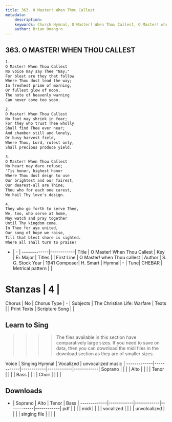 ```yaml
---
title: 363. O Master! When Thou Callest
metadata:
    description: 
    keywords: Church Hymnal, O Master! When Thou Callest, O Master! when Thou callest, 
    author: Brian Onang'o
---
```



## 363. O MASTER! WHEN THOU CALLEST

```txt
1.
O Master! When Thou Callest 
No voice may say Thee "Nay;" 
For blest are they that follow 
Where Thou dost lead the way; 
In freshest prime of morning, 
Or fullest glow of noon, 
The note of heavenly warning 
Can never come too soon. 

2.
O Master! When Thou Callest 
No foot may shrink in fear; 
For they who trust Thee wholly 
Shall find Thee ever near; 
And chamber still and lonely, 
Or busy harvest field, 
Where Thou, Lord, rulest only, 
Shall precious produce yield. 

3.
O Master! When Thou Callest 
No heart may dare refuse; 
'Tis honor, highest honor 
Where Thou dost deign to use 
Our brightest and our fairest, 
Our dearest-all are Thine; 
Thou who for each one carest, 
We hail Thy love's design. 

4.
They who go forth to serve Thee, 
We, too, who serve at home, 
May watch and pray together 
Until Thy kingdom come. 
In Thee for aye united, 
Our song of hope we raise, 
Till that blest shore is sighted. 
Where all shall turn to praise!
```

- |   -  |
-------------|------------|
Title | O Master! When Thou Callest |
Key | E♭ Major |
Titles |  |
First Line | O Master! when Thou callest |
Author | S. G. Stock
Year | 1941
Composer| H. Smart |
Hymnal|  - |
Tune| CHEBAR |
Metrical pattern | |
# Stanzas | 4 |
Chorus | No |
Chorus Type | - |
Subjects | The Christian Life: Warfare |
Texts |  |
Print Texts | 
Scripture Song |  |
  
## Learn to Sing

>>>> The files available in this section have comparatively large sizes. If you need to save on data, then you can download the midi files in the download section as they are of smaller sizes.

Voice |  Singing Hymnal | Vocalized | unvocalized music |
-------------|------------|------------|------------|------------|
Soprano | | | |
Alto | | | |
Tenor | | | |
Bass | | | |
Choir | | | |

## Downloads

- |  Soprano | Alto | Tenor | Bass |
-------------|------------|------------|------------|------------|
pdf | | | |
midi | | | |
vocalized | | | |
unvolcalized | | | |
singing file | | | |
  